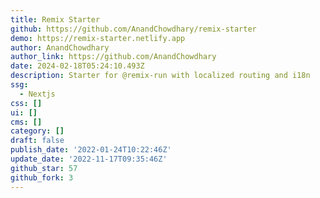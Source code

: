 ```yaml
---
title: Remix Starter
github: https://github.com/AnandChowdhary/remix-starter
demo: https://remix-starter.netlify.app
author: AnandChowdhary
author_link: https://github.com/AnandChowdhary
date: 2024-02-18T05:24:10.493Z
description: Starter for @remix-run with localized routing and i18n
ssg:
  - Nextjs
css: []
ui: []
cms: []
category: []
draft: false
publish_date: '2022-01-24T10:22:46Z'
update_date: '2022-11-17T09:35:46Z'
github_star: 57
github_fork: 3
---
```

